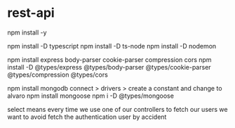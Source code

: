 # rest-api

<!-- Install package.json -->
npm install -y
<!-- Set up Typescript, TS Node, Nodemon -->
npm install -D typescript
npm install -D ts-node
npm install -D nodemon
<!-- Install Express, Body Parser, Cookie Parser, Compression, and CORS -->
npm install express body-parser cookie-parser compression cors
npm install -D @types/express @types/body-parser @types/cookie-parser @types/compression @types/cors
<!-- Set up MongoDB -->
npm install mongodb
connect > drivers > create a constant and change <password> to alvaro 
npm install mongoose
npm i -D @types/mongoose
<!-- Setting up our schema: db/users.ts -->
select means every time we use one of our controllers to fetch our users we want to avoid fetch the authentication user by accident